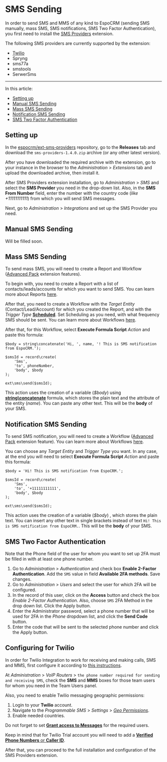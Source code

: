 # SMS Sending

In order to send SMS and MMS of any kind to EspoCRM (sending SMS manually, mass SMS, SMS notifications, SMS Two Factor Authentication), you first need to install the [SMS Providers](https://github.com/espocrm/ext-sms-providers/) extension.

The following SMS providers are currently supported by the extension:

- [Twilio](#configuring-for-twilio)
- Spryng
- sms77a
- smstools
- SerwerSms 



---

In this article:

* [Setting up](#setting-up)
* [Manual SMS Sending](#manual-sms-sending)
* [Mass SMS Sending](#mass-sms-sending)
* [Notification SMS Sending](#notification-sms-sending)
* [SMS Two Factor Authentication](#sms-two-factor-authentication)

## Setting up

In the [espocrm/ext-sms-providers](https://github.com/espocrm/ext-sms-providers/) repository, go to the **Releases** tab and download the `sms-providers-1.4.0.zip` archive (or any other latest version).

After you have downloaded the required archive with the extension, go to your instance in the browser to the *Administration* > *Extensions* tab and upload the downloaded archive, then install it.

After SMS Providers extension installation, go to *Administration* > *SMS* and select the **SMS Provider** you need in the drop-down list. Also, in the **SMS From Number** field, enter the number with the country code (*like +11111111111*) from which you will send SMS messages.

Next, go to *Administration* > *Integrations* and set up the SMS Provider you need.

## Manual SMS Sending

Will be filled soon.

## Mass SMS Sending

To send mass SMS, you will need to create a Report and Workflow ([Advanced Pack](https://www.espocrm.com/extensions/advanced-pack/) extension features).

To begin with, you need to create a Report with a list of contacts/leads/accounts for which you want to send SMS. You can learn more about Reports [here](https://docs.espocrm.com/user-guide/reports/).

After that, you need to create a Workflow with the *Target Entity* (Contact/Lead/Account) for which you created the Report, and with the *Trigger Type* **[Scheduled](https://docs.espocrm.com/administration/workflows/#scheduled)**. Set Scheduling as you need, with what frequency SMS should be sent. You can learn more about Workflows [here](https://docs.espocrm.com/administration/workflows/).

After that, for this Workflow, select **Execute Formula Script** *Action* and paste this formula:

```
$body = string\concatenate('Hi, ', name, '! This is SMS notification from EspoCRM.');

$smsId = record\create(
    'Sms',
    'to', phoneNumber,
    'body', $body
);

ext\sms\send($smsId);
```

This action uses the creation of a variable (*$body*) using **[string\concatenate](https://docs.espocrm.com/administration/formula/#stringconcatenate)** formula, which stores the plain text and the attribute of the entity (*name*). You can paste any other text. This will be the **body** of your SMS.

## Notification SMS Sending

To send SMS notification, you will need to create a Workflow ([Advanced Pack](https://www.espocrm.com/extensions/advanced-pack/) extension feature). 
You can learn more about Workflows [here](https://docs.espocrm.com/administration/workflows/).

You can choose any *Target Entity* and *Trigger Type* you want. In any case, at the end you will need to select **Execute Formula Script** *Action* and paste this formula:

```
$body = 'Hi! This is SMS notification from EspoCRM.';

$smsId = record\create(
    'Sms',
    'to', '+11111111111',
    'body', $body
);

ext\sms\send($smsId);
```

This action uses the creation of a variable (*$body*) , which stores the plain text. You can insert any other text in single brackets instead of text `Hi! This is SMS notification from EspoCRM.`. This will be the **body** of your SMS.

## SMS Two Factor Authentication

Note that the Phone field of the user for whom you want to set up 2FA must be filled in with at least one phone number.

1. Go to *Administration* > *Authentication* and check box **Enable 2-Factor Authentication**. Add the `SMS` value in field **Available 2FA methods**. Save changes. 
2. Go to *Administration* > *Users* and select the user for which 2FA will be configured.
3. In the record of this user, click on the **Access** button and check the box *Enable 2-Factor Authentication*. Also, choose `SMS` 2FA Method in the drop down list. Click the Apply button.
4. Enter the Administrator password, select a phone number that will be used for 2FA in the *Phone* dropdown list, and click the **Send Code** button.
5. Enter the code that will be sent to the selected phone number and click the Apply button.


## Configuring for Twilio

In order for Twilio Integration to work for receiving and making calls, SMS and MMS, first configure it according to [this instructions](https://docs.espocrm.com/extensions/voip-integration/twilio-integration-setup/). 

At *Administration* > *VoIP Routers* > `the phone number required for sending and receiving SMS`, check the **SMS** and **MMS** boxes for those team users for whom you need in the Team Users panel.

Also, you need to enable Twilio messaging geographic permissions: 

1. Login to your **Twilio** account. 
2. Navigate to the *Programmable SMS* > *Settings* > *[Geo Permissions](https://www.twilio.com/console/sms/settings/geo-permissions)*. 
3. Enable needed countries.

Do not forget to set **[Grant access to Messages](https://docs.espocrm.com/extensions/voip-integration/customization/#grant-access-to-messages)** for the required users.

Keep in mind that for Twilio Trial account you will need to add a [**Verified Phone Numbers** or **Caller ID**](https://support.twilio.com/hc/en-us/articles/223180048-Adding-a-Verified-Phone-Number-or-Caller-ID-with-Twilio).

After that, you can proceed to the full installation and configuration of the SMS Providers extension.
